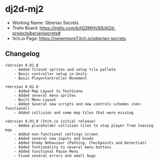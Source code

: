 # dj2d-mj2
* Working Name: Siberian Secrets
* Trello Board: https://trello.com/b/tQ3MHV88/dj2d-projectsiberiansecrets#
* Itch.io Page: https://nevermore7.itch.io/siberian-secrets

## Changelog
	>Version 0.01.0
		- Added Tileset sprites and setup tile pallete
		- Basic controller setup in Unity
		- Basic PlayerController Movement
		
	>Version 0.02.0
		- Added Map Layout to TestScene
		- Added several menu sprites
		- Built Menu Layout
		- Added Several new scripts and new controls schemes (non-functional)
		- Added collision and some map tiles that were missing
		
	>Version 0.03.0 (Itch.io initial release)
		- Added placeholder collision tiles to stop player from leaving map
		- Added non-functional settings screen
		- Added several new inputs and binds
		- Added Enemy Behaviour (Pathing, Checkpoints and Detection)
		- Added funtionality to several menu buttons
		- Added functional Pause Menu
		- Fixed several errors and small bugs

